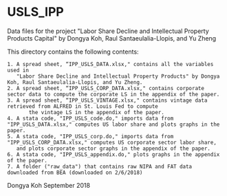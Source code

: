 # USLS_IPP
Data files for the project "Labor Share Decline and Intellectual Property Products Capital" by Dongya Koh, Raul Santaeulalia-Llopis, and Yu Zheng 

This directory contains the following contents:


	1. A spread sheet, “IPP_USLS_DATA.xlsx," contains all the variables used in 
	   "Labor Share Decline and Intellectual Property Products" by Dongya Koh, Raul Santaeulalia-Llopis, and Yu Zheng.
	2. A spread sheet, “IPP_USLS_CORP_DATA.xlsx," contains corporate sector data to compute the corporate LS in the appendix of the paper.
	3. A spread sheet, “IPP_USLS_VINTAGE.xlsx," contains vintage data retrieved from ALFRED in St. Louis Fed to compute 
           the vintage LS in the appendix of the paper.
	4. A stata code, "IPP_USLS_code.do," imports data from "IPP_USLS_DATA.xlsx," computes US labor share and plots graphs in the paper.
	5. A stata code, "IPP_USLS_corp.do," imports data from "IPP_USLS_CORP_DATA.xlsx," computes US corporate sector labor share, 
	   and plots corporate sector graphs in the appendix of the paper.
	6. A stata code, "IPP_USLS_appendix.do," plots graphs in the appendix of the paper.
	7. A folder ("raw_data") that contains raw NIPA and FAT data downloaded from BEA (downloaded on 2/6/2018)
 

Dongya Koh
September 2018

